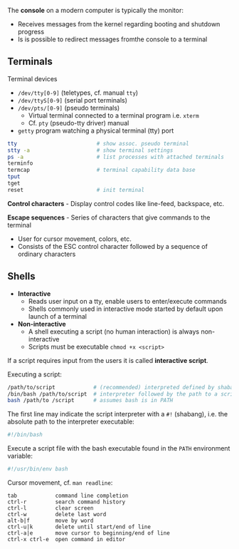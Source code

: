 
The **console** on a modern computer is typically the monitor:

* Receives messages from the kernel regarding booting and shutdown progress
* Is is possible to redirect messages fromthe console to a terminal

## Terminals

Terminal devices

* `/dev/tty[0-9]` (teletypes, cf. manual `tty`)
* `/dev/ttyS[0-9]` (serial port terminals)
* `/dev/pts/[0-9]` (pseudo terminals)
  - Virtual terminal connected to a terminal program i.e. `xterm`
  - Cf. `pty` (pseudo-tty driver) manual
* `getty` program watching a physical terminal (tty) port

```bash
tty                         # show assoc. pseudo terminal
stty -a                     # show terminal settings
ps -a                       # list processes with attached terminals
terminfo 
termcap                     # terminal capability data base
tput
tget
reset                       # init terminal
```

**Control characters** - Display control codes like line-feed, backspace, etc. 

**Escape sequences** - Series of characters that give commands to the terminal

* User for cursor movement, colors, etc.
* Consists of the ESC control character followed by a sequence of ordinary characters

## Shells

* **Interactive**
  - Reads user input on a tty, enable users to enter/execute commands
  - Shells commonly used in interactive mode started by default upon launch of a terminal
* **Non-interactive**
  - A shell executing a script (no human interaction) is always non-interactive
  - Scripts must be executable `chmod +x <script>`

If a script requires input from the users it is called **interactive script**.

Executing a script:

```bash
/path/to/script            # (recommended) interpreted defined by shabang line
/bin/bash /path/to/script  # interpreter followed by the path to a script
bash /path/to /script      # assumes bash is in PATH
```

The first line may indicate the script interpreter with a 
`#!` (shabang), i.e. the absolute path to the interpreter
executable:

```bash
#!/bin/bash
```

Execute a script file with the bash executable found in 
the `PATH` environment variable:

```bash
#!/usr/bin/env bash
```

Cursor movement, cf. `man readline`:

    tab            command line completion
    ctrl-r         search command history
    ctrl-l         clear screen
    ctrl-w         delete last word
    alt-b|f        move by word
    ctrl-u|k       delete until start/end of line
    ctrl-a|e       move cursor to beginning/end of line         
    ctrl-x ctrl-e  open command in editor
